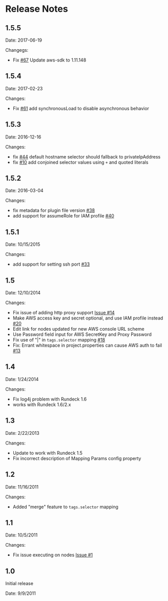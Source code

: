 Release Notes
=========

1.5.5
-----

Date: 2017-06-19

Changegs:

* Fix [#67](https://github.com/rundeck-plugins/rundeck-ec2-nodes-plugin/issues/67) Update aws-sdk to 1.11.148

1.5.4
-----

Date: 2017-02-23

Changes:

* Fix [#61](https://github.com/rundeck-plugins/rundeck-ec2-nodes-plugin/issues/61) add synchronousLoad to disable asynchronous behavior

1.5.3
-----

Date: 2016-12-16

Changes:

* fix [#44](https://github.com/rundeck-plugins/rundeck-ec2-nodes-plugin/issues/44) default hostname selector should fallback to privateIpAddress
* fix [#10](https://github.com/rundeck-plugins/rundeck-ec2-nodes-plugin/issues/10) add conjoined selector values using `+` and quoted literals

1.5.2
---

Date: 2016-03-04

Changes:

* fix metadata for plugin file version [#38](https://github.com/rundeck-plugins/rundeck-ec2-nodes-plugin/issues/38)
* add support for assumeRole for IAM profile [#40](https://github.com/rundeck-plugins/rundeck-ec2-nodes-plugin/pull/40)


1.5.1
---

Date: 10/15/2015

Changes:

* add support for setting ssh port [#33](https://github.com/rundeck-plugins/rundeck-ec2-nodes-plugin/pull/33)

1.5
---

Date: 12/10/2014

Changes:

* Fix issue of adding http proxy support [Issue #14](https://github.com/rundeck-plugins/rundeck-ec2-nodes-plugin/issues/14)
* Make AWS access key and secret optional, and use IAM profile instead [#20](https://github.com/rundeck-plugins/rundeck-ec2-nodes-plugin/issues/20)
* Edit link for nodes updated for new AWS console URL scheme
* Use Password field input for AWS SecretKey and Proxy Password
* Fix use of "|" in `tags.selector` mapping [#18](https://github.com/rundeck-plugins/rundeck-ec2-nodes-plugin/issues/18)
* Fix: Errant whitespace in project.properties can cause AWS auth to fail [#13](https://github.com/rundeck-plugins/rundeck-ec2-nodes-plugin/issues/13)

1.4
---

Date: 1/24/2014

Changes:

* Fix log4j problem with Rundeck 1.6
* works with Rundeck 1.6/2.x

1.3
---

Date: 2/22/2013

Changes:

* Update to work with Rundeck 1.5
* Fix incorrect description of Mapping Params config property

1.2
---

Date: 11/16/2011

Changes:

* Added "merge" feature to `tags.selector` mapping

1.1
---

Date: 10/5/2011

Changes:

* Fix issue executing on nodes [Issue #1](https://github.com/gschueler/rundeck-ec2-nodes-plugin/issues/1)

1.0
---

Initial release

Date: 9/9/2011
